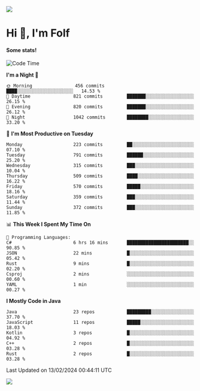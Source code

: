 <img src="https://komarev.com/ghpvc/?username=itsfolf"/>
<h1>Hi 👋, I'm Folf</h1>


#### Some stats!
<!--START_SECTION:waka-->
![Code Time](http://img.shields.io/badge/Code%20Time-2%2C132%20hrs%2031%20mins-blue)

**I'm a Night 🦉** 

```text
🌞 Morning                456 commits         ████░░░░░░░░░░░░░░░░░░░░░   14.53 % 
🌆 Daytime                821 commits         ███████░░░░░░░░░░░░░░░░░░   26.15 % 
🌃 Evening                820 commits         ███████░░░░░░░░░░░░░░░░░░   26.12 % 
🌙 Night                  1042 commits        ████████░░░░░░░░░░░░░░░░░   33.20 % 
```
📅 **I'm Most Productive on Tuesday** 

```text
Monday                   223 commits         ██░░░░░░░░░░░░░░░░░░░░░░░   07.10 % 
Tuesday                  791 commits         ██████░░░░░░░░░░░░░░░░░░░   25.20 % 
Wednesday                315 commits         ███░░░░░░░░░░░░░░░░░░░░░░   10.04 % 
Thursday                 509 commits         ████░░░░░░░░░░░░░░░░░░░░░   16.22 % 
Friday                   570 commits         █████░░░░░░░░░░░░░░░░░░░░   18.16 % 
Saturday                 359 commits         ███░░░░░░░░░░░░░░░░░░░░░░   11.44 % 
Sunday                   372 commits         ███░░░░░░░░░░░░░░░░░░░░░░   11.85 % 
```


📊 **This Week I Spent My Time On** 

```text
💬 Programming Languages: 
C#                       6 hrs 16 mins       ███████████████████████░░   90.85 % 
JSON                     22 mins             █░░░░░░░░░░░░░░░░░░░░░░░░   05.42 % 
Rust                     9 mins              █░░░░░░░░░░░░░░░░░░░░░░░░   02.20 % 
Csproj                   2 mins              ░░░░░░░░░░░░░░░░░░░░░░░░░   00.60 % 
YAML                     1 min               ░░░░░░░░░░░░░░░░░░░░░░░░░   00.27 % 
```

**I Mostly Code in Java** 

```text
Java                     23 repos            █████████░░░░░░░░░░░░░░░░   37.70 % 
JavaScript               11 repos            █████░░░░░░░░░░░░░░░░░░░░   18.03 % 
Kotlin                   3 repos             █░░░░░░░░░░░░░░░░░░░░░░░░   04.92 % 
C++                      2 repos             █░░░░░░░░░░░░░░░░░░░░░░░░   03.28 % 
Rust                     2 repos             █░░░░░░░░░░░░░░░░░░░░░░░░   03.28 % 
```




 Last Updated on 13/02/2024 00:44:11 UTC
<!--END_SECTION:waka-->
<a src="https://discord.com/users/1090088995976925305"><img src="https://lanyard-profile-readme.vercel.app/api/1090088995976925305"/></a></td> 

